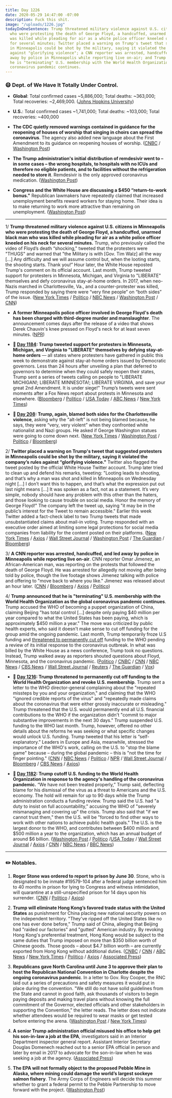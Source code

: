 ```yaml
---
title: Day 1226
date: 2020-05-29 14:47:00 -07:00
description: Fuck this shit.
image: "/uploads/1226.jpg"
todayInOneSentence: Trump threatened military violence against U.S. citizens in Minneapolis
  who were protesting the death of George Floyd, a handcuffed, unarmed black man who
  was killed while pleading for air as a white police officer kneeled on his neck
  for several minutes; Twitter placed a warning on Trump's tweet that suggested protesters
  in Minneapolis could be shot by the military, saying it violated the company’s rules
  against "glorifying violence"; a CNN reporter was arrested, handcuffed, and led
  away by police in Minneapolis while reporting live on-air; and Trump announced that
  he is "terminating" U.S. membership with the World Health Organization as the global
  coronavirus pandemic continues.
---
```


### 😷 Dept. of We Have It Totally Under Control.

* **Global**: Total confirmed cases \~5,886,000; Total deaths: \~363,000; Total recoveries: \~2,469,000. ([Johns Hopkins University](https://coronavirus.jhu.edu/map.html))

* **U.S.**: Total confirmed cases \~1,741,000; Total deaths: \~103,000; Total recoveries: \~400,000

* **The CDC quietly removed warnings contained in guidance for the reopening of houses of worship that singing in choirs can spread the coronavirus**. The agency also added new language about the First Amendment to its guidance on reopening houses of worship. ([CNBC](https://www.cnbc.com/2020/05/29/cdc-quietly-revised-coronavirus-warnings-on-reopening-religious-sites.html) / [Washington Post](https://www.washingtonpost.com/health/white-house-and-cdc-remove-coronavirus-warnings-about-choirs-in-faith-guidance/2020/05/28/5d9c526e-a117-11ea-9590-1858a893bd59_story.html))

* **The Trump administration's initial distribution of remdesivir went to – in some cases – the wrong hospitals, to hospitals with no ICUs and therefore no eligible patients, and to facilities without the refrigeration needed to store it**. Remdesivir is the only approved coronavirus medication. ([Washington Post](https://www.washingtonpost.com/health/2020/05/28/remdesivir-coronavirus-trump/))

* **Congress and the White House are discussing a $450 “return-to-work bonus."** Republican lawmakers have repeatedly claimed that increased unemployment benefits reward workers for staying home. Their idea is to make returning to work more attractive than remaining on unemployment. ([Washington Post](https://www.washingtonpost.com/business/2020/05/29/return-to-work-bonus/))

---

1/ **Trump threatened military violence against U.S. citizens in Minneapolis who were protesting the death of George Floyd, a handcuffed, unarmed black man who was killed while pleading for air as a white police officer kneeled on his neck for several minutes.** Trump, who previously called the video of Floyd’s death “shocking," tweeted that the protesters were "THUGS" and warned that "the Military is with \[Gov. Tim Walz\] all the way \[...\] Any difficulty and we will assume control but, when the looting starts, the shooting starts. Thank you!” Hour later, the White House reposted Trump's comment on its official account. Last month, Trump tweeted support for protesters in Minnesota, Michigan, and Virginia to "LIBERATE" themselves and defy coronavirus stay-at-home orders. In 2017, when neo-Nazis marched in Charlottesville, Va., and a counter-protester was killed, Trump responded by saying there were “very fine people” on “both sides” of the issue. ([New York Times](https://www.nytimes.com/2020/05/29/us/politics/trump-looting-shooting.html) / [Politico](https://www.politico.com/news/2020/05/29/trump-threatens-to-unleash-gunfire-on-minnesota-protesters-288406) / [NBC News](https://www.nbcnews.com/politics/donald-trump/twitter-says-trump-violated-rules-against-glorifying-violence-places-public-n1217591) / [Washington Post](https://www.washingtonpost.com/nation/2020/05/29/trump-minneapolis-twitter-protest/) / [CNN](https://edition.cnn.com/2020/05/29/tech/trump-twitter-minneapolis/))

* **A former Minneapolis police officer involved in George Floyd's death has been charged with third-degree murder and manslaughter**. The announcement comes days after the release of a video that shows Derek Chauvin's knee pressed on Floyd's neck for at least seven minutes. ([NPR](https://www.npr.org/2020/05/29/864732088/minneapolis-seethes-over-george-floyds-death-as-trump-calls-protesters-thugs))

* **📌 [Day 1184](https://whatthefuckjusthappenedtoday.com/2020/04/17/day-1184/#2-trump-tweeted-support-for-proteste): Trump tweeted support for protesters in Minnesota, Michigan, and Virginia to "LIBERATE" themselves by defying stay-at-home orders** — all states where protesters have gathered in public this week to demonstrate against stay-at-home orders issued by Democratic governors. Less than 24 hours after unveiling a plan that deferred to governors to determine when they could safely reopen their states, Trump sent a series of tweets calling on people to "LIBERATE MICHIGAN!; LIBERATE MINNESOTA!; LIBERATE VIRGINIA, and save your great 2nd Amendment. It is under siege!" Trump’s tweets were sent moments after a Fox News report about protests in Minnesota and elsewhere. ([Bloomberg](https://www.bloomberg.com/news/articles/2020-04-17/trump-tells-three-democratic-states-to-liberate-themselves) / [Politico](https://www.politico.com/news/2020/04/17/trump-states-stay-at-home-orders-192386) / [USA Today](https://www.usatoday.com/story/news/politics/2020/04/17/coronavirus-trump-calls-liberate-virginia-michigan-minnesota/5152120002/) / [ABC News](https://abcnews.go.com/Politics/coronavirus-government-response-updates-liberate-trump-tweets-support/story?id=70205442) / [New York Times](https://www.nytimes.com/2020/04/17/us/coronavirus-updates.html?action=click&module=Spotlight&pgtype=Homepage#link-12bb7c5e))

* **📌 [Day 208](https://whatthefuckjusthappenedtoday.com/2017/08/15/day-208/#2-trump-again-blamed-both-sides-for): Trump, again, blamed both sides for the Charlottesville violence**, asking why the "alt-left" is not being blamed because, he says, they were “very, very violent” when they confronted white nationalist and Nazi groups. He asked if George Washington statues were going to come down next. ([New York Times](https://www.nytimes.com/2017/08/15/us/politics/trump-press-conference-charlottesville.html) / [Washington Post](https://www.washingtonpost.com/news/post-politics/wp/2017/08/15/trump-doubles-down-on-initial-charlottesville-response-saying-there-is-blame-on-both-sides-for-violence/) / [Politico](http://www.politico.com/story/2017/08/15/trump-asks-why-alt-left-not-being-blamed-for-charlottesville-violence-241660) / [Bloomberg](https://www.bloomberg.com/news/articles/2017-08-15/trump-defends-waiting-to-condemn-white-supremacists-in-attack))

2/ **Twitter placed a warning on Trump's tweet that suggested protesters in Minneapolis could be shot by the military, saying it violated the company’s rules against “glorifying violence."** Twitter also flagged the tweet posted by the official White House Twitter account. Trump later tried to clean up and defend his remarks, tweeting: "Looting leads to shooting, and that’s why a man was shot and killed in Minneapolis on Wednesday night \[...\] I don’t want this to happen, and that’s what the expression put out last night means \[...\] It was spoken as a fact, not as a statement. It’s very simple, nobody should have any problem with this other than the haters, and those looking to cause trouble on social media. Honor the memory of George Floyd!" The company left the tweet up, saying "it may be in the public’s interest for the Tweet to remain accessible." Earlier this week Twitter added a fact-check label to two Trump tweets that made unsubstantiated claims about mail-in voting. Trump responded with an executive order aimed at limiting some legal protections for social media companies from liability for the content posted on their platforms.  ([New York Times](https://www.nytimes.com/2020/05/29/technology/trump-twitter-minneapolis-george-floyd.html) / [Axios](https://www.axios.com/twitter-trumps-minnesota-tweet-on-violated-rules-4369b2d5-24bb-429f-ab0d-94595f0f2986.html) / [Wall Street Journal](https://www.wsj.com/articles/twitter-hides-trump-tweet-for-glorifying-violence-11590743851) / [Washington Post](https://www.washingtonpost.com/nation/2020/05/29/trump-minneapolis-twitter-protest/) / [The Guardian](https://www.theguardian.com/technology/2020/may/29/twitter-hides-donald-trump-tweet-glorifying-violence) / [Bloomberg](https://www.bloomberg.com/news/articles/2020-05-29/twitter-trump-minneapolis-post-broke-rules-glorified-violence?sref=MIBMEEoj))

3/ **A CNN reporter was arrested, handcuffed, and led away by police in Minneapolis while reporting live on-air**. CNN reporter Omar Jimenez, an African-American man, was reporting on the protests that followed the death of George Floyd. He was arrested for allegedly not moving after being told by police, though the live footage shows Jimenez talking with police and offering to "move back to where you like." Jimenez was released about an hour later. ([CNN](https://edition.cnn.com/2020/05/29/us/minneapolis-cnn-crew-arrested) / [Bloomberg](https://www.bloomberg.com/news/articles/2020-05-29/cnn-calls-for-immediate-release-of-arrested-crew-in-minneapolis?sref=MIBMEEoj) / [Axios](https://www.axios.com/cnn-omar-jimenez-arrested-live-on-air-minneapolis-a241a766-f669-4452-85e7-669b32c88736.html) / [Politico](https://www.politico.com/news/2020/05/29/cnn-reporters-covering-minnesota-riots-arrested-live-on-air-288575))

4/ **Trump announced that he is "terminating" U.S. membership with the World Health Organization as the global coronavirus pandemic continues**. Trump accused the WHO of becoming a puppet organization of China, claiming Beijing "has total control \[...\] despite only paying $40 million per year compared to what the United States has been paying, which is approximately $450 million a year." The move was criticized by public health experts, who said it doesn't make sense to cut off funding for the group amid the ongoing pandemic. Last month, Trump temporarily froze U.S funding and [threatened to permanently cut off](https://whatthefuckjusthappenedtoday.com/2020/05/19/day-1216/#1-trump-threatened-to-permanently-cu) funding to the WHO pending a review of its initial response to the coronavirus outbreak. In what was billed by the White House as a news conference, Trump took no questions. Instead, Trump walked away as reporters shouted questions about Floyd, Minnesota, and the coronavirus pandemic. ([Politico](https://www.politico.com/news/2020/05/29/us-withdrawing-from-who-289799) / [CNBC](https://www.cnbc.com/2020/05/29/trump-says-the-us-will-cut-ties-with-world-health-organization.html) / [CNN](https://www.cnn.com/2020/05/29/politics/donald-trump-world-health-organization/index.html) / [NBC News](https://www.nbcnews.com/politics/white-house/trump-says-u-s-will-be-terminating-relationship-who-n1218441) / [CBS News](https://www.cbsnews.com/news/trump-united-states-terminating-relationship-world-health-organization/) / [Wall Street Journal](https://www.wsj.com/articles/u-s-to-cancel-visas-for-some-chinese-graduate-students-11590744602?mod=hp_lead_pos1) / [Reuters](https://www.reuters.com/article/us-health-coronavirus-trump-who/trump-says-terminating-us-relationship-with-world-health-organization-over-virus-idUSKBN2352YJ) / [The Guardian](https://www.theguardian.com/world/live/2020/may/29/coronavirus-covid-19-live-news-global-deaths-uk-eases-lockdown-updates?page=with:block-5ed15c598f087122eca52222#block-5ed15c598f087122eca52222) / [Vox](https://www.vox.com/2020/5/29/21274949/coronavirus-trump-world-health-organization-withdraw))

* **📌 [Day 1216](https://whatthefuckjusthappenedtoday.com/2020/05/19/day-1216/#1-trump-threatened-to-permanently-cu): Trump threatened to permanently cut off funding to the World Health Organization and revoke U.S. membership**. Trump sent a letter to the WHO director-general complaining about the "repeated missteps by you and your organization," and claiming that the WHO "ignored credible reports of the virus" and "repeatedly made claims about the coronavirus that were either grossly inaccurate or misleading." Trump threatened that the U.S. would permanently end all U.S. financial contributions to the WHO if the organization didn't "commit to major substantive improvements in the next 30 days." Trump suspended U.S. funding to the WHO last month. Trump, however, offered no other details about the reforms he was seeking or what specific changes would unlock U.S. funding. Trump tweeted that his letter is “self-explanatory.” Leaders in Europe and Asia, meanwhile, stressed the importance of the WHO's work, calling on the U.S. to "stop the blame game" because – during the global pandemic – this is "not the time for finger pointing." ([CNN](https://www.cnn.com/2020/05/19/us/trump-who-funding-threat-explainer-intl/index.html) / [NBC News](https://www.nbcnews.com/politics/politics-news/trump-threatens-make-who-funding-freeze-permanent-n1210041) / [Politico](https://www.politico.com/news/2020/05/19/trump-world-health-organization-funding-267590) / [NPR](https://www.npr.org/sections/coronavirus-live-updates/2020/05/19/858579903/trump-says-cuts-to-who-funding-will-be-final-if-it-doesnt-commit-to-major-change) / [Wall Street Journal](https://www.wsj.com/articles/chinas-president-pledges-2-billion-for-coronavirus-pandemic-11589802504?mod=hp_lead_pos3) / [Bloomberg](https://www.bloomberg.com/news/articles/2020-05-19/trump-threatens-who-with-permanent-cutoff-of-u-s-funds?sref=MIBMEEoj) / [CBS News](https://www.cbsnews.com/news/trump-threatensworld-health-organization-funding-suspension-permanent/) / [Axios](https://www.axios.com/trump-xi-world-health-organization-china-coronavirus-79b39227-e9af-4b89-ad3b-42aa2ae55c1b.html))

* **📌 [Day 1182](https://whatthefuckjusthappenedtoday.com/2020/04/15/day-1182/#1-trump-cutoff-u-s-funding-to-the-wo): Trump cutoff U.S. funding to the World Health Organization in response to the agency's handling of the coronavirus pandemic.** “We have not been treated properly,” Trump said, deflecting blame for his dismissal of the virus as a threat to Americans and the U.S. economy. The hold will remain for up to 90 days while the Trump administration conducts a funding review. Trump said the U.S. had "a duty to insist on full accountability," accusing the WHO of "severely mismanaging and covering up" the crisis. Trump also said that "if we cannot trust them," then the U.S. will be "forced to find other ways to work with other nations to achieve public health goals." The U.S. is the largest donor to the WHO, and contributes between $400 million and $500 million a year to the organization, which has an annual budget of around $6 billion. ([Washington Post](https://www.washingtonpost.com/politics/trump-announces-cutoff-of-new-funding-for-the-world-health-organization-over-pandemic-response/2020/04/14/f1df101e-7e9f-11ea-a3ee-13e1ae0a3571_story.html) / [Politico](https://www.politico.com/news/2020/04/14/trump-world-health-organization-funding-186786) /[USA Today](https://www.usatoday.com/story/news/politics/2020/04/14/coronavirus-trump-halt-funding-world-health-organization/2983707001/) / [Wall Street Journal](https://www.wsj.com/articles/u-s-will-halt-funding-to-world-health-organization-over-coronavirus-response-11586905300) / [Axios](https://www.axios.com/trump-world-health-organization-funding-65de2595-2d5e-4a6c-b7c6-9c18aa4cb905.html) / [CNN](https://www.cnn.com/2020/04/14/politics/donald-trump-world-health-organization-funding-coronavirus/index.html) / [NBC News](https://www.nbcnews.com/news/world/global-criticism-grows-trump-move-end-who-funding-amid-pandemic-n1184146) / [BBC News](https://www.bbc.com/news/world-us-canada-52291654))

---

### ✏️ Notables.

1. **Roger Stone was ordered to report to prison by June 30**. Stone, who is designated to be inmate #19579-104 after a federal judge sentenced him to 40 months in prison for lying to Congress and witness intimidation, will quarantine at a still-unspecified prison for 14 days upon his surrender. ([CNN](https://edition.cnn.com/2020/05/28/politics/roger-stone-prison-date/) / [Politico](https://www.politico.com/news/2020/05/29/trump-ally-stone-must-surrender-to-prison-by-june-30-wont-need-to-go-to-quarantine-site-288511) / [Axios](https://www.axios.com/roger-stone-ordered-report-prison-june-30-80813309-b403-481f-8351-18c833bd2dcb.html))

2. **Trump will eliminate Hong Kong’s favored trade status with the United States** as punishment for China placing new national security powers on the independent territory. "They've ripped off the United States like no one has ever done before," Trump said of China, alleging that Beijing had "raided our factories" and "gutted" American industry. By revoking Hong Kong's preferential treatment, Hong Kong would be subject to the same duties that Trump imposed on more than $350 billion worth of Chinese goods. Those goods – about $4.7 billion worth – are currently exported from Hong Kong without additional duties. ([CNBC](https://www.cnbc.com/2020/05/29/trump-taking-action-to-eliminate-special-treatment-for-hong-kong.html) / [CNN](https://www.cnn.com/2020/05/29/politics/trump-china-announcement/index.html) / [ABC News](https://abcnews.go.com/Politics/trump-announces-china-sanctions-hong-kong-termination-relationship/story?id=70959045) / [New York Times](https://www.nytimes.com/2020/05/29/us/politics/trump-hong-kong-china-WHO.html) / [Politico](https://www.politico.com/news/2020/05/29/trump-revoke-hong-kong-trade-privileges-china-289893) / [Axios](https://www.axios.com/trump-end-hong-kong-special-trade-status-china-violations-adc1b663-9965-4afb-b312-cbd777c5732d.html) / [Associated Press](https://apnews.com/13ade67f8153a26b8703a48bde7f12ee))

3. **Republicans gave North Carolina until June 3 to approve their plan to host the Republican National Convention in Charlotte despite the ongoing coronavirus pandemic**. In a letter to Gov. Roy Cooper, the RNC laid out a series of precautions and safety measures it would put in place during the convention. "We still do not have solid guidelines from the State and cannot in good faith, ask thousands of visitors to begin paying deposits and making travel plans without knowing the full commitment of the Governor, elected officials and other stakeholders in supporting the Convention," the letter reads. The letter does not indicate whether attendees would be required to wear masks or get tested before entering the arena. ([Washington Post](https://www.washingtonpost.com/politics/republicans-pressure-north-carolina-officials-to-confirm-august-convention-by-wednesday/2020/05/28/cce12040-a13b-11ea-9590-1858a893bd59_story.html) / [New York Times](https://www.nytimes.com/2020/05/28/us/politics/republican-convention-trump-north-carolina.html))

4. **A senior Trump administration official misused his office to help get his son-in-law a job at the EPA**, investigators said in an Interior Department inspector general report. Assistant Interior Secretary Douglas Domenech reached out to a senior EPA official in person and later by email in 2017 to advocate for the son-in-law when he was seeking a job at the agency. ([Associated Press](https://apnews.com/40cab860f28561d1d04fa51284412ed0))

5. **The EPA will not formally object to the proposed Pebble Mine in Alaska, where mining could damage the world’s largest sockeye salmon fishery**. The Army Corps of Engineers will decide this summer whether to grant a federal permit to the Pebble Partnership to move forward with the project. ([Washington Post](https://www.washingtonpost.com/climate-environment/2020/05/29/epa-opts-not-delay-controversial-alaska-mine-now/))